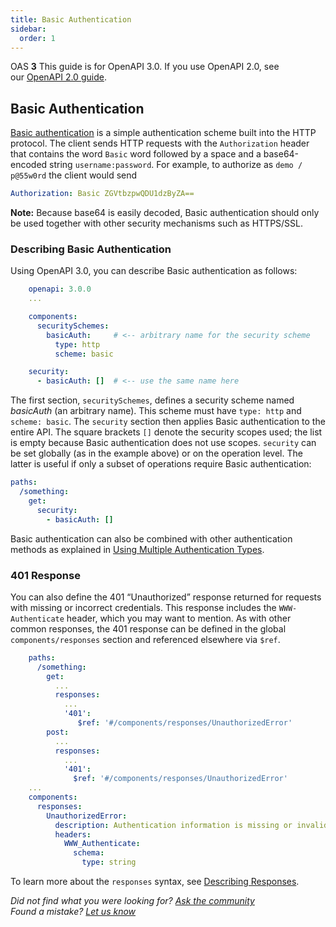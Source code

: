 ```yaml
---
title: Basic Authentication
sidebar:
  order: 1
---
```


OAS **3** This guide is for OpenAPI 3.0. If you use OpenAPI 2.0, see our [OpenAPI 2.0 guide](/docs/specification/2-0/authentication/basic-authentication/).

## Basic Authentication

[Basic authentication](https://en.wikipedia.org/wiki/Basic_access_authentication) is a simple authentication scheme built into the HTTP protocol. The client sends HTTP requests with the `Authorization` header that contains the word `Basic` word followed by a space and a base64-encoded string `username:password`. For example, to authorize as `demo / p@55w0rd` the client would send

```yaml
Authorization: Basic ZGVtbzpwQDU1dzByZA==
```

**Note:** Because base64 is easily decoded, Basic authentication should only be used together with other security mechanisms such as HTTPS/SSL.

### Describing Basic Authentication

Using OpenAPI 3.0, you can describe Basic authentication as follows:

```yaml
    openapi: 3.0.0
    ...

    components:
      securitySchemes:
        basicAuth:     # <-- arbitrary name for the security scheme
          type: http
          scheme: basic

    security:
      - basicAuth: []  # <-- use the same name here
```

The first section, `securitySchemes`, defines a security scheme named _basicAuth_ (an arbitrary name). This scheme must have `type: http` and `scheme: basic`. The `security` section then applies Basic authentication to the entire API. The square brackets `[]` denote the security scopes used; the list is empty because Basic authentication does not use scopes. `security` can be set globally (as in the example above) or on the operation level. The latter is useful if only a subset of operations require Basic authentication:

```yaml
paths:
  /something:
    get:
      security:
        - basicAuth: []
```

Basic authentication can also be combined with other authentication methods as explained in [Using Multiple Authentication Types](/docs/specification/authentication/#multiple).

### 401 Response

You can also define the 401 “Unauthorized” response returned for requests with missing or incorrect credentials. This response includes the `WWW-Authenticate` header, which you may want to mention. As with other common responses, the 401 response can be defined in the global `components/responses` section and referenced elsewhere via `$ref`.

```yaml
    paths:
      /something:
        get:
          ...
          responses:
            ...
            '401':
               $ref: '#/components/responses/UnauthorizedError'
        post:
          ...
          responses:
            ...
            '401':
              $ref: '#/components/responses/UnauthorizedError'
    ...
    components:
      responses:
        UnauthorizedError:
          description: Authentication information is missing or invalid
          headers:
            WWW_Authenticate:
              schema:
                type: string
```

To learn more about the `responses` syntax, see [Describing Responses](/docs/specification/describing-responses/).

_Did not find what you were looking for? [Ask the community](https://community.smartbear.com/t5/Swagger-Open-Source-Tools/bd-p/SwaggerOSTools)  
Found a mistake? [Let us know](https://github.com/swagger-api/swagger.io/issues)_
